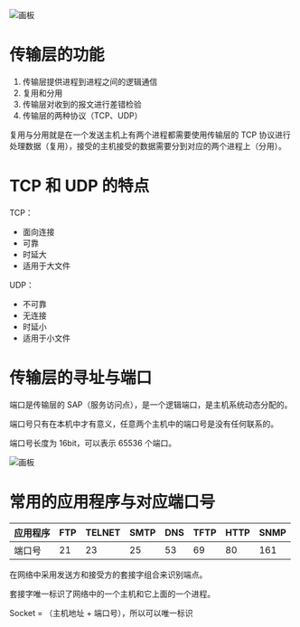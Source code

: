 ![画板](https://cdn.nlark.com/yuque/0/2025/jpeg/48073730/1740102497208-eab78bab-55ec-4d8e-a921-734f2c7a2f4c.jpeg)

# 传输层的功能
1. 传输层提供进程到进程之间的逻辑通信
2. 复用和分用 
3. 传输层对收到的报文进行差错检验
4. 传输层的两种协议（TCP、UDP）

复用与分用就是在一个发送主机上有两个进程都需要使用传输层的 TCP 协议进行处理数据（复用），接受的主机接受的数据需要分到对应的两个进程上（分用）。

# TCP 和 UDP 的特点
TCP：
+ 面向连接
+ 可靠
+ 时延大
+ 适用于大文件

UDP：

+ 不可靠
+ 无连接
+ 时延小
+ 适用于小文件

# 传输层的寻址与端口
端口是传输层的 SAP（服务访问点），是一个逻辑端口，是主机系统动态分配的。

端口号只有在本机中才有意义，任意两个主机中的端口号是没有任何联系的。

端口号长度为 16bit，可以表示 65536 个端口。

![画板](https://cdn.nlark.com/yuque/0/2025/jpeg/48073730/1740104464873-78c71ed5-0619-4248-b957-bd01e2f132d6.jpeg)

# 常用的应用程序与对应端口号
| 应用程序 | FTP | TELNET | SMTP | DNS | TFTP | HTTP | SNMP |
| --- | --- | --- | --- | --- | --- | --- | --- |
| 端口号 | 21 | 23 | 25 | 53 | 69 | 80 | 161 |


在网络中采用发送方和接受方的套接字组合来识别端点。

套接字唯一标识了网络中的一个主机和它上面的一个进程。

Socket = （主机地址 + 端口号），所以可以唯一标识

